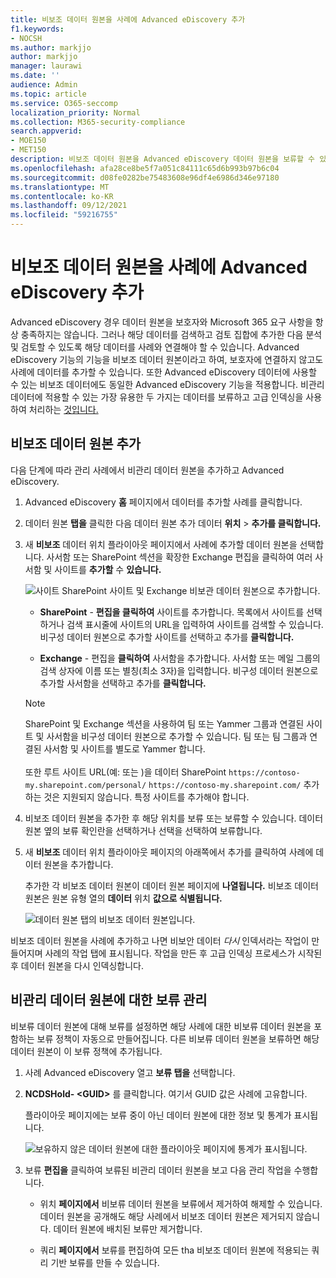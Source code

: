 ```yaml
---
title: 비보조 데이터 원본을 사례에 Advanced eDiscovery 추가
f1.keywords:
- NOCSH
ms.author: markjjo
author: markjjo
manager: laurawi
ms.date: ''
audience: Admin
ms.topic: article
ms.service: O365-seccomp
localization_priority: Normal
ms.collection: M365-security-compliance
search.appverid:
- MOE150
- MET150
description: 비보조 데이터 원본을 Advanced eDiscovery 데이터 원본을 보류할 수 있습니다. 비관리 데이터 원본은 다시 인덱싱되어 부분적으로 인덱싱된 것으로 표시된 모든 콘텐츠는 완전히 빠르고 검색할 수 있도록 다시 처리됩니다.
ms.openlocfilehash: afa28ce8be5f7a051c84111c65d6b993b97b6c04
ms.sourcegitcommit: d08fe0282be75483608e96df4e6986d346e97180
ms.translationtype: MT
ms.contentlocale: ko-KR
ms.lasthandoff: 09/12/2021
ms.locfileid: "59216755"
---
```

# <a name="add-non-custodial-data-sources-to-an-advanced-ediscovery-case"></a>비보조 데이터 원본을 사례에 Advanced eDiscovery 추가

Advanced eDiscovery 경우 데이터 원본을 보호자와 Microsoft 365 요구 사항을 항상 충족하지는 않습니다. 그러나 해당 데이터를 검색하고 검토 집합에 추가한 다음 분석 및 검토할 수 있도록 해당 데이터를 사례와 연결해야 할 수 있습니다. Advanced eDiscovery 기능의 기능을 비보조 데이터 원본이라고 하여, 보호자에 연결하지 않고도 사례에 데이터를 추가할 수 있습니다.  또한 Advanced eDiscovery 데이터에 사용할 수 있는 비보조 데이터에도 동일한 Advanced eDiscovery 기능을 적용합니다. 비관리 데이터에 적용할 수 있는 가장 유용한 두 가지는 데이터를 보류하고 고급 인덱싱을 사용하여 처리하는 [것입니다.](indexing-custodian-data.md)

## <a name="add-a-non-custodial-data-source"></a>비보조 데이터 원본 추가

다음 단계에 따라 관리 사례에서 비관리 데이터 원본을 추가하고 Advanced eDiscovery.

1. Advanced eDiscovery **홈** 페이지에서 데이터를 추가할 사례를 클릭합니다.

2. 데이터 원본 **탭을** 클릭한 다음 데이터 원본 추가 데이터 **위치**  >  **추가를 클릭합니다.**

3. 새 **비보조** 데이터 위치 플라이아웃 페이지에서 사례에 추가할 데이터 원본을 선택합니다. 사서함 또는 SharePoint 섹션을 확장한  Exchange 편집을 클릭하여 여러 사서함 및 사이트를 **추가할** 수 **있습니다.**

   ![사이트 SharePoint 사이트 및 Exchange 비보관 데이터 원본으로 추가합니다.](../media/NonCustodialDataSources1.png)

   - **SharePoint** - **편집을 클릭하여** 사이트를 추가합니다. 목록에서 사이트를 선택하거나 검색 표시줄에 사이트의 URL을 입력하여 사이트를 검색할 수 있습니다. 비구성 데이터 원본으로 추가할 사이트를 선택하고 추가를 **클릭합니다.**

   - **Exchange** - 편집을 **클릭하여** 사서함을 추가합니다. 사서함 또는 메일 그룹의 검색 상자에 이름 또는 별칭(최소 3자)을 입력합니다. 비구성 데이터 원본으로 추가할 사서함을 선택하고 추가를 **클릭합니다.**

   > [!NOTE]
   > SharePoint 및  Exchange 섹션을  사용하여 팀 또는 Yammer 그룹과 연결된 사이트 및 사서함을 비구성 데이터 원본으로 추가할 수 있습니다. 팀 또는 팀 그룹과 연결된 사서함 및 사이트를 별도로 Yammer 합니다.<br/><br/> 또한 루트 사이트 URL(예: 또는 )을 데이터 SharePoint `https://contoso-my.sharepoint.com/personal/` `https://contoso-my.sharepoint.com/` 추가하는 것은 지원되지 않습니다. 특정 사이트를 추가해야 합니다.

4. 비보조 데이터 원본을 추가한 후 해당 위치를 보류 또는 보류할 수 있습니다. 데이터 원본 옆의  보류 확인란을 선택하거나 선택을 선택하여 보류합니다.

5. 새 **비보조** 데이터  위치 플라이아웃 페이지의 아래쪽에서 추가를 클릭하여 사례에 데이터 원본을 추가합니다.

   추가한 각 비보조 데이터 원본이 데이터 원본 페이지에 **나열됩니다.** 비보조 데이터 원본은 원본 유형 열의 **데이터** 위치 **값으로 식별됩니다.**

   ![데이터 원본 탭의 비보조 데이터 원본입니다.](../media/NonCustodialDataSources2.png)

비보조 데이터 원본을 사례에 추가하고 나면 비보안 데이터 *다시* 인덱서라는 작업이 만들어지며 사례의  작업 탭에 표시됩니다. 작업을 만든 후 고급 인덱싱 프로세스가 시작된 후 데이터 원본을 다시 인덱싱합니다.

## <a name="manage-the-hold-for-non-custodial-data-sources"></a>비관리 데이터 원본에 대한 보류 관리

비보류 데이터 원본에 대해 보류를 설정하면 해당 사례에 대한 비보류 데이터 원본을 포함하는 보류 정책이 자동으로 만들어집니다. 다른 비보류 데이터 원본을 보류하면 해당 데이터 원본이 이 보류 정책에 추가됩니다.

1. 사례 Advanced eDiscovery 열고 **보류 탭을** 선택합니다.

2. **NCDSHold- \<GUID\>** 를 클릭합니다. 여기서 GUID 값은 사례에 고유합니다.

   플라이아웃 페이지에는 보류 중이 아닌 데이터 원본에 대한 정보 및 통계가 표시됩니다.

   ![보유하지 않은 데이터 원본에 대한 플라이아웃 페이지에 통계가 표시됩니다.](../media/NonCustodialDataSourcesHoldFlyout.png)

3. 보류 **편집을** 클릭하여 보류된 비관리 데이터 원본을 보고 다음 관리 작업을 수행합니다.

   - 위치 **페이지에서** 비보류 데이터 원본을 보류에서 제거하여 해제할 수 있습니다. 데이터 원본을 공개해도 해당 사례에서 비보조 데이터 원본은 제거되지 않습니다. 데이터 원본에 배치된 보류만 제거합니다.

   - 쿼리 **페이지에서** 보류를 편집하여 모든 tha 비보조 데이터 원본에 적용되는 쿼리 기반 보류를 만들 수 있습니다.
